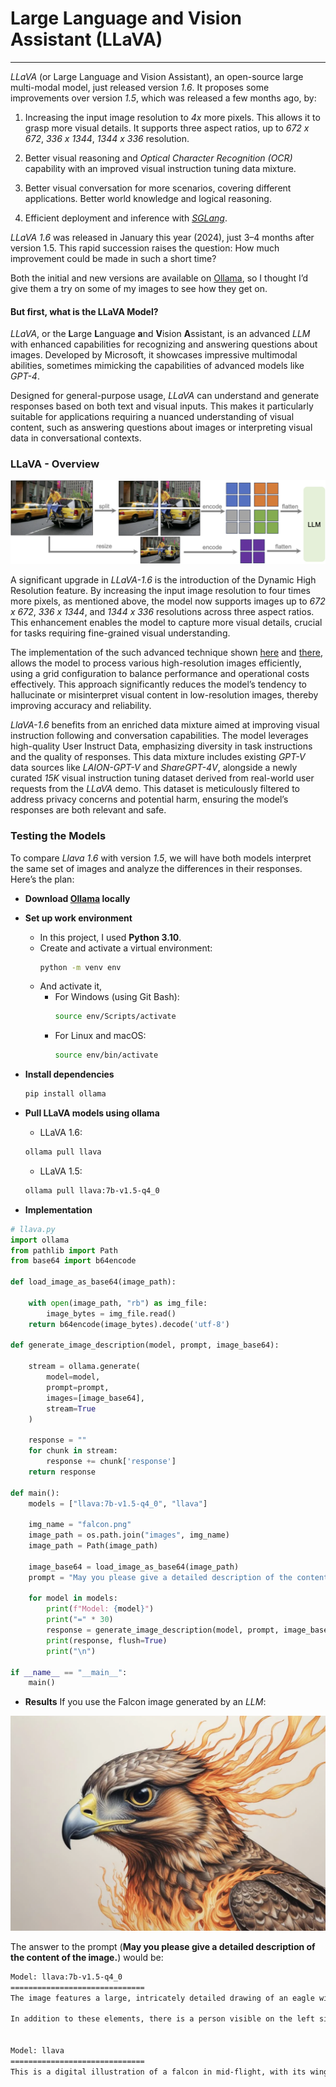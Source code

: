 # Large Language and Vision Assistant (LLaVA)
---
*LLaVA* (or Large Language and Vision Assistant), an open-source large multi-modal model, just released version *1.6*. It proposes some improvements over version *1.5*, which was released a few months ago, by:

1. Increasing the input image resolution to *4x* more pixels. This allows it to grasp more visual details. It supports three aspect ratios, up to *672 x 672*, *336 x 1344*, *1344 x 336* resolution.

2. Better visual reasoning and *Optical Character Recognition (OCR)* capability with an improved visual instruction tuning data mixture.

3. Better visual conversation for more scenarios, covering different applications. Better world knowledge and logical reasoning.

4. Efficient deployment and inference with [*SGLang*](https://github.com/sgl-project/sglang).

*LLaVA 1.6* was released in January this year (2024), just 3–4 months after version 1.5. This rapid succession raises the question: How much improvement could be made in such a short time?

Both the initial and new versions are available on [Ollama](https://ollama.com), so I thought I’d give them a try on some of my images to see how they get on.

#### But first, what is the LLaVA Model?

*LLaVA*, or the **L**arge **L**anguage **a**nd **V**ision **A**ssistant, is an advanced *LLM* with enhanced capabilities for recognizing and answering questions about images. Developed by Microsoft, it showcases impressive multimodal abilities, sometimes mimicking the capabilities of advanced models like *GPT-4*.

Designed for general-purpose usage, *LLaVA* can understand and generate responses based on both text and visual inputs. This makes it particularly suitable for applications requiring a nuanced understanding of visual content, such as answering questions about images or interpreting visual data in conversational contexts.

### LLaVA - Overview
![LLaVA](https://raw.githubusercontent.com/sulaiman-shamasna/Large-Language-and-Vision-Assistant-LLaVA/main/images/LLaVA.png)

A significant upgrade in *LLaVA-1.6* is the introduction of the Dynamic High Resolution feature. By increasing the input image resolution to four times more pixels, as mentioned above, the model now supports images up to *672 x 672*, *336 x 1344*, and *1344 x 336* resolutions across three aspect ratios. This enhancement enables the model to capture more visual details, crucial for tasks requiring fine-grained visual understanding.

The implementation of the such advanced technique shown [here](https://llava-vl.github.io/blog/2024-01-30-llava-next/) and [there](https://llava-vl.github.io), allows the model to process various high-resolution images efficiently, using a grid configuration to balance performance and operational costs effectively. This approach significantly reduces the model’s tendency to hallucinate or misinterpret visual content in low-resolution images, thereby improving accuracy and reliability.

*LlaVA-1.6* benefits from an enriched data mixture aimed at improving visual instruction following and conversation capabilities. The model leverages high-quality User Instruct Data, emphasizing diversity in task instructions and the quality of responses. This data mixture includes existing *GPT-V* data sources like *LAION-GPT-V* and *ShareGPT-4V*, alongside a newly curated *15K* visual instruction tuning dataset derived from real-world user requests from the *LLaVA* demo. This dataset is meticulously filtered to address privacy concerns and potential harm, ensuring the model’s responses are both relevant and safe.

### Testing the Models

To compare *Llava 1.6* with version *1.5*, we will have both models interpret the same set of images and analyze the differences in their responses. Here’s the plan:

- **Download [Ollama](https://ollama.com) locally**
- **Set up work environment**

    - In this project, I used **Python 3.10**.
    - Create and activate a virtual environment:
        ```bash
        python -m venv env
        ```
    - And activate it, 
      - For Windows (using Git Bash):
        ```bash
        source env/Scripts/activate
        ```
      - For Linux and macOS:
        ```bash
        source env/bin/activate
        ```

- **Install dependencies**
    ```bash
    pip install ollama
    ```

- **Pull LLaVA models using ollama**
    - LLaVA 1.6:
    ```bash
    ollama pull llava
    ```

    - LLaVA 1.5:
    ```bash
    ollama pull llava:7b-v1.5-q4_0
    ```

- **Implementation**
```python
# llava.py
import ollama
from pathlib import Path
from base64 import b64encode

def load_image_as_base64(image_path):

    with open(image_path, "rb") as img_file:
        image_bytes = img_file.read()
    return b64encode(image_bytes).decode('utf-8')

def generate_image_description(model, prompt, image_base64):

    stream = ollama.generate(
        model=model,
        prompt=prompt,
        images=[image_base64], 
        stream=True
    )
    
    response = ""
    for chunk in stream:
        response += chunk['response']
    return response

def main():
    models = ["llava:7b-v1.5-q4_0", "llava"]
    
    img_name = "falcon.png"
    image_path = os.path.join("images", img_name)
    image_path = Path(image_path)

    image_base64 = load_image_as_base64(image_path)  
    prompt = "May you please give a detailed description of the content of the image."
    
    for model in models:
        print(f"Model: {model}")
        print("=" * 30)
        response = generate_image_description(model, prompt, image_base64)
        print(response, flush=True)
        print("\n")

if __name__ == "__main__":
    main()
```

- **Results**
If you use the Falcon image generated by an *LLM*:

![Falcon](https://raw.githubusercontent.com/sulaiman-shamasna/Large-Language-and-Vision-Assistant-LLaVA/main/images/falcon.png)

The answer to the prompt (**May you please give a detailed description of the content of the image.**) would be:

```bash
Model: llava:7b-v1.5-q4_0
==============================
The image features a large, intricately detailed drawing of an eagle with a yellow beak and eyes. It appears to be the main focus of the scene. Surrounding the eagle are various other elements such as several flames, likely representing its feathers or wings in motion.

In addition to these elements, there is a person visible on the left side of the image who seems to be observing the drawing. It could also be interpreted that their face might be part of the drawing itself.


Model: llava
==============================
This is a digital illustration of a falcon in mid-flight, with its wings fully extended. The falcon has golden-yellow eyes and is depicted in detail, showcasing its textured feathers and sharp beak. Its body is adorned with a fiery pattern that resembles flames, predominantly in shades of yellow, orange, and red, which seem to emanate from the bird chest area. The background is neutral, allowing the bird to stand out as the central subject of the artwork. The falcon is looking slightly to its left. There are no texts or other objects present in the image.
```


